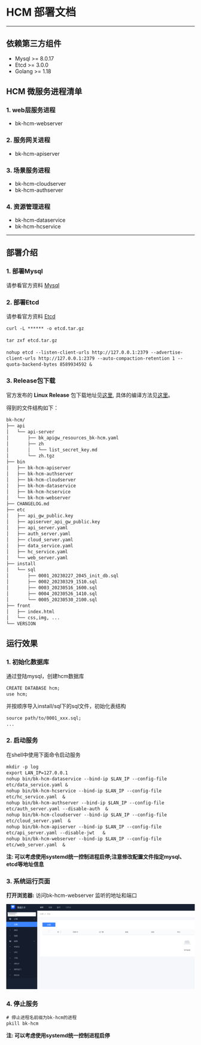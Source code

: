 # HCM 部署文档

---

## 依赖第三方组件
* Mysql >= 8.0.17
* Etcd  >= 3.0.0
* Golang >= 1.18

## HCM 微服务进程清单

### 1. web层服务进程
* bk-hcm-webserver

### 2. 服务网关进程
* bk-hcm-apiserver

### 3. 场景服务进程
* bk-hcm-cloudserver
* bk-hcm-authserver

### 4. 资源管理进程
* bk-hcm-dataservice
* bk-hcm-hcservice

---

## 部署介绍
### 1. 部署Mysql
请参看官方资料 [Mysql](https://www.mysql.com/)

### 2. 部署Etcd
请参看官方资料 [Etcd](https://etcd.io/)

``` shell
curl -L ****** -o etcd.tar.gz

tar zxf etcd.tar.gz

nohup etcd --listen-client-urls http://127.0.0.1:2379 --advertise-client-urls http://127.0.0.1:2379 --auto-compaction-retention 1 --quota-backend-bytes 8589934592 &

```

### 3. Release包下载
官方发布的 **Linux Release** 包下载地址见[这里](https://github.com/TencentBlueKing/bk-hcm/releases), 具体的编译方法见[这里](source_compile.md)。

得到的文件结构如下：
```
bk-hcm/
├── api
│   └── api-server
│       ├── bk_apigw_resources_bk-hcm.yaml
│       ├── zh
│       │   └── list_secret_key.md
│       └── zh.tgz
├── bin
│   ├── bk-hcm-apiserver
│   ├── bk-hcm-authserver
│   ├── bk-hcm-cloudserver
│   ├── bk-hcm-dataservice
│   ├── bk-hcm-hcservice
│   └── bk-hcm-webserver
├── CHANGELOG.md
├── etc
│   ├── api_gw_public.key
│   ├── apiserver_api_gw_public.key
│   ├── api_server.yaml
│   ├── auth_server.yaml
│   ├── cloud_server.yaml
│   ├── data_service.yaml
│   ├── hc_service.yaml
│   └── web_server.yaml
├── install
│   └── sql
│       ├── 0001_20230227_2045_init_db.sql
│       ├── 0002_20230329_1510.sql
│       ├── 0003_20230516_1600.sql
│       ├── 0004_20230526_1410.sql
│       └── 0005_20230530_2100.sql
├── front
│   ├── index.html
│   └── css,img, ...
└── VERSION
```

## 运行效果


### 1. 初始化数据库

通过登陆mysql，创建hcm数据库
```shell
CREATE DATABASE hcm;
use hcm;
```

并按顺序导入install/sql下的sql文件，初始化表结构

```mysql
source path/to/0001_xxx.sql;
...
```
### 2. 启动服务

在shell中使用下面命令启动服务
``` shell
mkdir -p log
export LAN_IP=127.0.0.1
nohup bin/bk-hcm-dataservice --bind-ip $LAN_IP --config-file etc/data_service.yaml &
nohup bin/bk-hcm-hcservice --bind-ip $LAN_IP --config-file etc/hc_service.yaml  &
nohup bin/bk-hcm-authserver --bind-ip $LAN_IP --config-file etc/auth_server.yaml --disable-auth  &
nohup bin/bk-hcm-cloudserver --bind-ip $LAN_IP --config-file etc/cloud_server.yaml  &
nohup bin/bk-hcm-apiserver --bind-ip $LAN_IP --config-file etc/api_server.yaml --disable-jwt   &
nohup bin/bk-hcm-webserver --bind-ip $LAN_IP --config-file etc/web_server.yaml  &
```

**注: 可以考虑使用systemd统一控制进程启停;注意修改配置文件指定mysql、etcd等地址信息**

### 3. 系统运行页面

**打开浏览器:** 访问bk-hcm-webserver 监听的地址和端口

![image](../resource/img/hcm.png)


### 4. 停止服务

``` shell
# 停止进程名前缀为bk-hcm的进程
pkill bk-hcm 
```

**注: 可以考虑使用systemd统一控制进程启停**